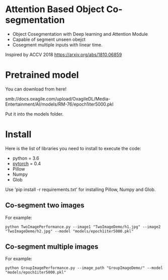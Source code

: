 # Attention Based Object Co-segmentation

  - Object Cosegmentation with Deep learning and Attention Module
  - Capable of segment unseen obejct
  - Cosegment multiple inputs with linear time.
 
 Inspired by ACCV 2018
 https://arxiv.org/abs/1810.06859
 

# Pretrained model
You can download from here! 

smb://docs.oxagile.com/upload/OxagileDL/Media-Entertainment/AI/models/RM-76/epoch1iter5000.pkl

Put it into the models folder.

# Install

Here is the list of libraries you need to install to execute the code:
- python = 3.6
- [pytorch](http://pytorch.org/) = 0.4
- Pillow
- Numpy
- Glob

Use 'pip install -r requirements.txt' for installing Pillow, Numpy and Glob. 

## Co-segment two images
For example:
```
python TwoImagePerformance.py --image1 "TwoImageDemo/h1.jpg" --image2 "TwoImageDemo/h2.jpg" --model "models/epoch1iter5000.pkl"
```

## Co-segment multiple images
For example:
```
python GroupImagePerformance.py --image_path "GroupImageDemo/" --model "models/epoch1iter5000.pkl"
```
